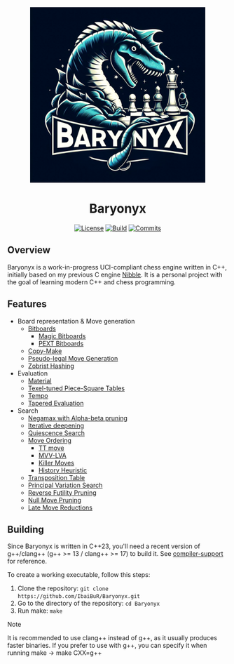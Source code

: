 <div align="center">

<img src="logo/baryonyx_logo.png" alt="Baryonyx" width="400">

# Baryonyx

[![License][license-badge]][license-link]
[![Build][build-badge]][build-link]
[![Commits][commits-badge]][commits-link]

</div>

## Overview

Baryonyx is a work-in-progress UCI-compliant chess engine written in C++, initially based on my previous C
engine [Nibble][nibble].
It is a personal project with the goal of learning modern C++ and chess programming.

## Features

- Board representation & Move generation
    - [Bitboards][bitboards]
        - [Magic Bitboards][magic-bitboards]
        - [PEXT Bitboards][pext-bitboards]
    - [Copy-Make][copy-make]
    - [Pseudo-legal Move Generation][pseudo-legal-movegen]
    - [Zobrist Hashing][zobrist]
- Evaluation
    - [Material][material]
    - [Texel-tuned Piece-Square Tables][psqts]
    - [Tempo][tempo]
    - [Tapered Evaluation][tapered-eval]
- Search
  - [Negamax with Alpha-beta pruning][negamax]
  - [Iterative deepening][id]
  - [Quiescence Search][qsearch]
  - [Move Ordering][move-ordering]
    - [TT move][tt-move]
    - [MVV-LVA][mvv-lva]
    - [Killer Moves][killers]
    - [History Heuristic][history-heuristic]
  - [Transposition Table][transposition-table]
  - [Principal Variation Search][pv-search]
  - [Reverse Futility Pruning][rfp]
  - [Null Move Pruning][nmp]
  - [Late Move Reductions][lmr]

## Building

Since Baryonyx is written in C++23, you'll need a recent version of g++/clang++ (g++ >= 13 / clang++ >= 17) to build it.
See [compiler-support][compilers] for reference.

To create a working executable, follow this steps:

1. Clone the repository: ```git clone https://github.com/IbaiBuR/Baryonyx.git```
2. Go to the directory of the repository: ```cd Baryonyx```
3. Run make: ```make```

> [!NOTE]
> It is recommended to use clang++ instead of g++, as it usually produces faster binaries.
> If you prefer to use with g++, you can specify it when running make -> make CXX=g++

[license-badge]: https://img.shields.io/github/license/IbaiBuR/Baryonyx?style=for-the-badge
[build-badge]: https://img.shields.io/github/actions/workflow/status/IbaiBuR/Baryonyx/build.yml?style=for-the-badge
[commits-badge]: https://img.shields.io/github/commit-activity/w/IbaiBuR/Baryonyx?style=for-the-badge
[license-link]: https://github.com/IbaiBuR/Baryonyx/blob/main/LICENSE
[build-link]: https://github.com/IbaiBuR/Baryonyx/blob/main/.github/workflows/build.yml
[commits-link]: https://github.com/IbaiBuR/Baryonyx/commits/main/

[nibble]: https://github.com/IbaiBuR/Nibble
[bitboards]: https://www.chessprogramming.org/Bitboards
[magic-bitboards]: https://analog-hors.github.io/site/magic-bitboards/
[pext-bitboards]: https://www.chessprogramming.org/BMI2#PEXTBitboards
[copy-make]: https://www.chessprogramming.org/Copy-Make
[pseudo-legal-movegen]: https://www.chessprogramming.org/Move_Generation#Pseudo-legal
[zobrist]: https://www.chessprogramming.org/Zobrist_Hashing
[material]: https://www.chessprogramming.org/Material
[psqts]: https://www.chessprogramming.org/Piece-Square_Tables
[tempo]: https://www.chessprogramming.org/Tempo
[tapered-eval]: https://www.chessprogramming.org/Tapered_Eval
[negamax]: https://en.wikipedia.org/wiki/Negamax#Negamax_with_alpha_beta_pruning
[id]: https://www.chessprogramming.org/Iterative_Deepening
[compilers]: https://en.cppreference.com/w/cpp/compiler_support/23
[qsearch]: https://en.wikipedia.org/wiki/Quiescence_search
[move-ordering]: https://www.chessprogramming.org/Move_Ordering
[tt-move]: https://www.chessprogramming.org/Hash_Move
[mvv-lva]: https://www.chessprogramming.org/MVV-LVA
[killers]: https://www.chessprogramming.org/Killer_Move
[history-heuristic]: https://www.chessprogramming.org/History_Heuristic
[transposition-table]: https://www.chessprogramming.org/Transposition_Table
[pv-search]: https://www.chessprogramming.org/Principal_Variation_Search
[rfp]: https://www.chessprogramming.org/Reverse_Futility_Pruning
[nmp]: https://www.chessprogramming.org/Null_Move_Pruning
[lmr]: https://www.chessprogramming.org/Late_Move_Reductions